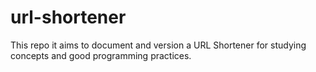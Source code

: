 # url-shortener
This repo it aims to document and version a URL Shortener for studying concepts and good programming practices.
